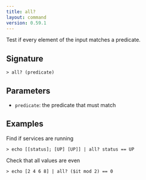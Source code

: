 ```yaml
---
title: all?
layout: command
version: 0.59.1
---
```


Test if every element of the input matches a predicate.

## Signature

```> all? (predicate)```

## Parameters

 -  `predicate`: the predicate that must match

## Examples

Find if services are running
```shell
> echo [[status]; [UP] [UP]] | all? status == UP
```

Check that all values are even
```shell
> echo [2 4 6 8] | all? ($it mod 2) == 0
```

